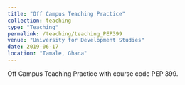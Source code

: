 ```yaml
---
title: "Off Campus Teaching Practice"
collection: teaching
type: "Teaching"
permalink: /teaching/teaching_PEP399
venue: "University for Development Studies"
date: 2019-06-17
location: "Tamale, Ghana"
---
```


Off Campus Teaching Practice with course code PEP 399.
